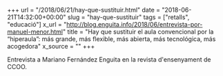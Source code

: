 +++
url = "/2018/06/21/hay-que-sustituir.html"
date = "2018-06-21T14:32:00+00:00"
slug = "hay-que-sustituir"
tags = ["retalls", "educació"]
x_url = "http://blog.enguita.info/2018/06/entrevista-por-manuel-menor.html"
title = "Hay que sustituir el aula convencional por la “hiperaula”: más grande, más flexible, más abierta, más tecnológica, más acogedora"
x_source = ""
+++


Entrevista a Mariano Fernández Enguita en la revista d'ensenyament de CCOO.
